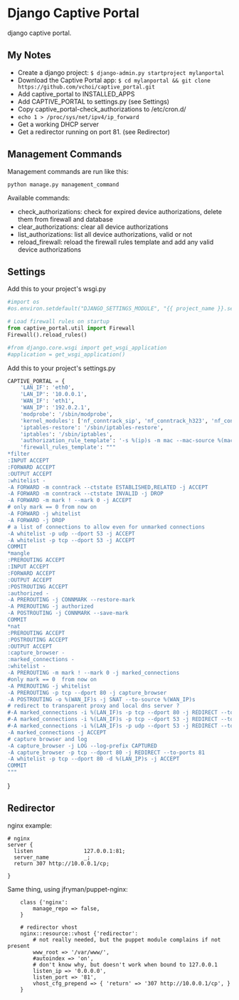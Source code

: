 Django Captive Portal
==============

django captive portal.


My Notes
--------
* Create a django project: ```$ django-admin.py startproject mylanportal```
* Download the Captive Portal app: ```$ cd mylanportal && git clone https://github.com/vchoi/captive_portal.git```
* Add captive_portal to INSTALLED_APPS
* Add CAPTIVE_PORTAL to settings.py (see Settings)
* Copy captive_portal-check_authorizations to /etc/cron.d/
* ```echo 1 > /proc/sys/net/ipv4/ip_forward```
* Get a working DHCP server
* Get a redirector running on port 81. (see Redirector)


Management Commands
-------------------

Management commands are run like this:
```
python manage.py management_command
```

Available commands:
* check_authorizations: check for expired device authorizations, delete them from firewall and database
* clear_authorizations: clear all device authorizations
* list_authorizations: list all device authorizations, valid or not
* reload_firewall: reload the firewall rules template and add any valid device authorizations

Settings
--------

Add this to your project's wsgi.py
```python
#import os
#os.environ.setdefault("DJANGO_SETTINGS_MODULE", "{{ project_name }}.settings")

# Load firewall rules on startup
from captive_portal.util import Firewall
Firewall().reload_rules()

#from django.core.wsgi import get_wsgi_application
#application = get_wsgi_application()
```

Add this to your project's settings.py

```python
CAPTIVE_PORTAL = {
    'LAN_IF': 'eth0',
    'LAN_IP': '10.0.0.1',
    'WAN_IF': 'eth1',
    'WAN_IP': '192.0.2.1',
    'modprobe': '/sbin/modprobe',
    'kernel_modules': ['nf_conntrack_sip', 'nf_conntrack_h323', 'nf_conntrack_irc'],
    'iptables-restore': '/sbin/iptables-restore',
    'iptables': '/sbin/iptables',
    'authorization_rule_template': '-s %(ip)s -m mac --mac-source %(mac)s -j MARK --set-mark 1',
    'firewall_rules_template': """
*filter
:INPUT ACCEPT 
:FORWARD ACCEPT 
:OUTPUT ACCEPT 
:whitelist - 
-A FORWARD -m conntrack --ctstate ESTABLISHED,RELATED -j ACCEPT
-A FORWARD -m conntrack --ctstate INVALID -j DROP
-A FORWARD -m mark ! --mark 0 -j ACCEPT
# only mark == 0 from now on
-A FORWARD -j whitelist 
-A FORWARD -j DROP
# a list of connections to allow even for unmarked connections
-A whitelist -p udp --dport 53 -j ACCEPT
-A whitelist -p tcp --dport 53 -j ACCEPT
COMMIT
*mangle
:PREROUTING ACCEPT 
:INPUT ACCEPT 
:FORWARD ACCEPT 
:OUTPUT ACCEPT 
:POSTROUTING ACCEPT 
:authorized - 
-A PREROUTING -j CONNMARK --restore-mark
-A PREROUTING -j authorized
-A POSTROUTING -j CONNMARK --save-mark
COMMIT
*nat
:PREROUTING ACCEPT 
:POSTROUTING ACCEPT 
:OUTPUT ACCEPT
:capture_browser -
:marked_connections -
:whitelist -
-A PREROUTING -m mark ! --mark 0 -j marked_connections
#only mark == 0  from now on
-A PREROUTING -j whitelist
-A PREROUTING -p tcp --dport 80 -j capture_browser
-A POSTROUTING -o %(WAN_IF)s -j SNAT --to-source %(WAN_IP)s
# redirect to transparent proxy and local dns server ?
#-A marked_connections -i %(LAN_IF)s -p tcp --dport 80 -j REDIRECT --to-ports 3129
#-A marked_connections -i %(LAN_IF)s -p tcp --dport 53 -j REDIRECT --to-ports 53
#-A marked_connections -i %(LAN_IF)s -p udp --dport 53 -j REDIRECT --to-ports 53
-A marked_connections -j ACCEPT
# capture browser and log
-A capture_browser -j LOG --log-prefix CAPTURED
-A capture_browser -p tcp --dport 80 -j REDIRECT --to-ports 81
-A whitelist -p tcp --dport 80 -d %(LAN_IP)s -j ACCEPT
COMMIT
"""
``` 
}

Redirector
----------
nginx example:

```
# nginx  
server {
  listen                127.0.0.1:81;
  server_name           _;
  return 307 http://10.0.0.1/cp;
    
}
```

Same thing, using jfryman/puppet-nginx:
```puppet
    class {'nginx':
        manage_repo => false,
    }

    # redirector vhost
    nginx::resource::vhost {'redirector':
        # not really needed, but the puppet module complains if not present
        www_root => '/var/www/',
        #autoindex => 'on',
        # don't know why, but doesn't work when bound to 127.0.0.1
        listen_ip => '0.0.0.0',
        listen_port => '81',
        vhost_cfg_prepend => { 'return' => '307 http://10.0.0.1/cp', }
    }
```

